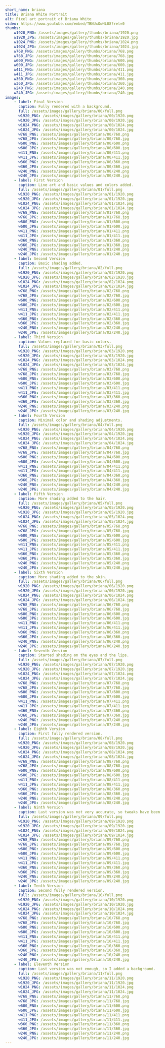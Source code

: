 ```yaml
---
short_name: briana
title: Briana White Portrait
alt: Pixel art portrait of Briana White
video: https://www.youtube.com/embed/TBNUxOwNL08?rel=0
thumbs:
    w1920_PNG: /assets/images/gallery/thumbs/briana/1920.png
    w1920_JPG: /assets/images/gallery/thumbs/briana/1920.jpg
    w1024_PNG: /assets/images/gallery/thumbs/briana/1024.png
    w1024_JPG: /assets/images/gallery/thumbs/briana/1024.jpg
    w768_PNG: /assets/images/gallery/thumbs/briana/768.png
    w768_JPG: /assets/images/gallery/thumbs/briana/768.jpg
    w600_PNG: /assets/images/gallery/thumbs/briana/600.png
    w600_JPG: /assets/images/gallery/thumbs/briana/600.jpg
    w411_PNG: /assets/images/gallery/thumbs/briana/411.png
    w411_JPG: /assets/images/gallery/thumbs/briana/411.jpg
    w360_PNG: /assets/images/gallery/thumbs/briana/360.png
    w360_JPG: /assets/images/gallery/thumbs/briana/360.jpg
    w240_PNG: /assets/images/gallery/thumbs/briana/240.png
    w240_JPG: /assets/images/gallery/thumbs/briana/240.jpg
images:
    - label: Final Version
      caption: Fully rendered with a background.
      full: /assets/images/gallery/briana/00/full.png
      w1920_PNG: /assets/images/gallery/briana/00/1920.png
      w1920_JPG: /assets/images/gallery/briana/00/1920.jpg
      w1024_PNG: /assets/images/gallery/briana/00/1024.png
      w1024_JPG: /assets/images/gallery/briana/00/1024.jpg
      w768_PNG: /assets/images/gallery/briana/00/768.png
      w768_JPG: /assets/images/gallery/briana/00/768.jpg
      w600_PNG: /assets/images/gallery/briana/00/600.png
      w600_JPG: /assets/images/gallery/briana/00/600.jpg
      w411_PNG: /assets/images/gallery/briana/00/411.png
      w411_JPG: /assets/images/gallery/briana/00/411.jpg
      w360_PNG: /assets/images/gallery/briana/00/360.png
      w360_JPG: /assets/images/gallery/briana/00/360.jpg
      w240_PNG: /assets/images/gallery/briana/00/240.png
      w240_JPG: /assets/images/gallery/briana/00/240.jpg
    - label: First Version
      caption: Line art and basic values and colors added.
      full: /assets/images/gallery/briana/01/full.png
      w1920_PNG: /assets/images/gallery/briana/01/1920.png
      w1920_JPG: /assets/images/gallery/briana/01/1920.jpg
      w1024_PNG: /assets/images/gallery/briana/01/1024.png
      w1024_JPG: /assets/images/gallery/briana/01/1024.jpg
      w768_PNG: /assets/images/gallery/briana/01/768.png
      w768_JPG: /assets/images/gallery/briana/01/768.jpg
      w600_PNG: /assets/images/gallery/briana/01/600.png
      w600_JPG: /assets/images/gallery/briana/01/600.jpg
      w411_PNG: /assets/images/gallery/briana/01/411.png
      w411_JPG: /assets/images/gallery/briana/01/411.jpg
      w360_PNG: /assets/images/gallery/briana/01/360.png
      w360_JPG: /assets/images/gallery/briana/01/360.jpg
      w240_PNG: /assets/images/gallery/briana/01/240.png
      w240_JPG: /assets/images/gallery/briana/01/240.jpg
    - label: Second Version
      caption: Basic shading added.
      full: /assets/images/gallery/briana/02/full.png
      w1920_PNG: /assets/images/gallery/briana/02/1920.png
      w1920_JPG: /assets/images/gallery/briana/02/1920.jpg
      w1024_PNG: /assets/images/gallery/briana/02/1024.png
      w1024_JPG: /assets/images/gallery/briana/02/1024.jpg
      w768_PNG: /assets/images/gallery/briana/02/768.png
      w768_JPG: /assets/images/gallery/briana/02/768.jpg
      w600_PNG: /assets/images/gallery/briana/02/600.png
      w600_JPG: /assets/images/gallery/briana/02/600.jpg
      w411_PNG: /assets/images/gallery/briana/02/411.png
      w411_JPG: /assets/images/gallery/briana/02/411.jpg
      w360_PNG: /assets/images/gallery/briana/02/360.png
      w360_JPG: /assets/images/gallery/briana/02/360.jpg
      w240_PNG: /assets/images/gallery/briana/02/240.png
      w240_JPG: /assets/images/gallery/briana/02/240.jpg
    - label: Third Version
      caption: Values replaced for basic colors.
      full: /assets/images/gallery/briana/03/full.png
      w1920_PNG: /assets/images/gallery/briana/03/1920.png
      w1920_JPG: /assets/images/gallery/briana/03/1920.jpg
      w1024_PNG: /assets/images/gallery/briana/03/1024.png
      w1024_JPG: /assets/images/gallery/briana/03/1024.jpg
      w768_PNG: /assets/images/gallery/briana/03/768.png
      w768_JPG: /assets/images/gallery/briana/03/768.jpg
      w600_PNG: /assets/images/gallery/briana/03/600.png
      w600_JPG: /assets/images/gallery/briana/03/600.jpg
      w411_PNG: /assets/images/gallery/briana/03/411.png
      w411_JPG: /assets/images/gallery/briana/03/411.jpg
      w360_PNG: /assets/images/gallery/briana/03/360.png
      w360_JPG: /assets/images/gallery/briana/03/360.jpg
      w240_PNG: /assets/images/gallery/briana/03/240.png
      w240_JPG: /assets/images/gallery/briana/03/240.jpg
    - label: Fourth Version
      caption: Minimal color and shading adjustments.
      full: /assets/images/gallery/briana/04/full.png
      w1920_PNG: /assets/images/gallery/briana/04/1920.png
      w1920_JPG: /assets/images/gallery/briana/04/1920.jpg
      w1024_PNG: /assets/images/gallery/briana/04/1024.png
      w1024_JPG: /assets/images/gallery/briana/04/1024.jpg
      w768_PNG: /assets/images/gallery/briana/04/768.png
      w768_JPG: /assets/images/gallery/briana/04/768.jpg
      w600_PNG: /assets/images/gallery/briana/04/600.png
      w600_JPG: /assets/images/gallery/briana/04/600.jpg
      w411_PNG: /assets/images/gallery/briana/04/411.png
      w411_JPG: /assets/images/gallery/briana/04/411.jpg
      w360_PNG: /assets/images/gallery/briana/04/360.png
      w360_JPG: /assets/images/gallery/briana/04/360.jpg
      w240_PNG: /assets/images/gallery/briana/04/240.png
      w240_JPG: /assets/images/gallery/briana/04/240.jpg
    - label: Fifth Version
      caption: More shading added to the hair.
      full: /assets/images/gallery/briana/05/full.png
      w1920_PNG: /assets/images/gallery/briana/05/1920.png
      w1920_JPG: /assets/images/gallery/briana/05/1920.jpg
      w1024_PNG: /assets/images/gallery/briana/05/1024.png
      w1024_JPG: /assets/images/gallery/briana/05/1024.jpg
      w768_PNG: /assets/images/gallery/briana/05/768.png
      w768_JPG: /assets/images/gallery/briana/05/768.jpg
      w600_PNG: /assets/images/gallery/briana/05/600.png
      w600_JPG: /assets/images/gallery/briana/05/600.jpg
      w411_PNG: /assets/images/gallery/briana/05/411.png
      w411_JPG: /assets/images/gallery/briana/05/411.jpg
      w360_PNG: /assets/images/gallery/briana/05/360.png
      w360_JPG: /assets/images/gallery/briana/05/360.jpg
      w240_PNG: /assets/images/gallery/briana/05/240.png
      w240_JPG: /assets/images/gallery/briana/05/240.jpg
    - label: Sixth Version
      caption: More shading added to the skin.
      full: /assets/images/gallery/briana/06/full.png
      w1920_PNG: /assets/images/gallery/briana/06/1920.png
      w1920_JPG: /assets/images/gallery/briana/06/1920.jpg
      w1024_PNG: /assets/images/gallery/briana/06/1024.png
      w1024_JPG: /assets/images/gallery/briana/06/1024.jpg
      w768_PNG: /assets/images/gallery/briana/06/768.png
      w768_JPG: /assets/images/gallery/briana/06/768.jpg
      w600_PNG: /assets/images/gallery/briana/06/600.png
      w600_JPG: /assets/images/gallery/briana/06/600.jpg
      w411_PNG: /assets/images/gallery/briana/06/411.png
      w411_JPG: /assets/images/gallery/briana/06/411.jpg
      w360_PNG: /assets/images/gallery/briana/06/360.png
      w360_JPG: /assets/images/gallery/briana/06/360.jpg
      w240_PNG: /assets/images/gallery/briana/06/240.png
      w240_JPG: /assets/images/gallery/briana/06/240.jpg
    - label: Seventh Version
      caption: Started shading on the eyes and the lips.
      full: /assets/images/gallery/briana/07/full.png
      w1920_PNG: /assets/images/gallery/briana/07/1920.png
      w1920_JPG: /assets/images/gallery/briana/07/1920.jpg
      w1024_PNG: /assets/images/gallery/briana/07/1024.png
      w1024_JPG: /assets/images/gallery/briana/07/1024.jpg
      w768_PNG: /assets/images/gallery/briana/07/768.png
      w768_JPG: /assets/images/gallery/briana/07/768.jpg
      w600_PNG: /assets/images/gallery/briana/07/600.png
      w600_JPG: /assets/images/gallery/briana/07/600.jpg
      w411_PNG: /assets/images/gallery/briana/07/411.png
      w411_JPG: /assets/images/gallery/briana/07/411.jpg
      w360_PNG: /assets/images/gallery/briana/07/360.png
      w360_JPG: /assets/images/gallery/briana/07/360.jpg
      w240_PNG: /assets/images/gallery/briana/07/240.png
      w240_JPG: /assets/images/gallery/briana/07/240.jpg
    - label: Eighth Version
      caption: First fully rendered version.
      full: /assets/images/gallery/briana/08/full.png
      w1920_PNG: /assets/images/gallery/briana/08/1920.png
      w1920_JPG: /assets/images/gallery/briana/08/1920.jpg
      w1024_PNG: /assets/images/gallery/briana/08/1024.png
      w1024_JPG: /assets/images/gallery/briana/08/1024.jpg
      w768_PNG: /assets/images/gallery/briana/08/768.png
      w768_JPG: /assets/images/gallery/briana/08/768.jpg
      w600_PNG: /assets/images/gallery/briana/08/600.png
      w600_JPG: /assets/images/gallery/briana/08/600.jpg
      w411_PNG: /assets/images/gallery/briana/08/411.png
      w411_JPG: /assets/images/gallery/briana/08/411.jpg
      w360_PNG: /assets/images/gallery/briana/08/360.png
      w360_JPG: /assets/images/gallery/briana/08/360.jpg
      w240_PNG: /assets/images/gallery/briana/08/240.png
      w240_JPG: /assets/images/gallery/briana/08/240.jpg
    - label: Ninth Version
      caption: Last version was not very accurate, so tweaks have been made.
      full: /assets/images/gallery/briana/09/full.png
      w1920_PNG: /assets/images/gallery/briana/09/1920.png
      w1920_JPG: /assets/images/gallery/briana/09/1920.jpg
      w1024_PNG: /assets/images/gallery/briana/09/1024.png
      w1024_JPG: /assets/images/gallery/briana/09/1024.jpg
      w768_PNG: /assets/images/gallery/briana/09/768.png
      w768_JPG: /assets/images/gallery/briana/09/768.jpg
      w600_PNG: /assets/images/gallery/briana/09/600.png
      w600_JPG: /assets/images/gallery/briana/09/600.jpg
      w411_PNG: /assets/images/gallery/briana/09/411.png
      w411_JPG: /assets/images/gallery/briana/09/411.jpg
      w360_PNG: /assets/images/gallery/briana/09/360.png
      w360_JPG: /assets/images/gallery/briana/09/360.jpg
      w240_PNG: /assets/images/gallery/briana/09/240.png
      w240_JPG: /assets/images/gallery/briana/09/240.jpg
    - label: Tenth Version
      caption: Second fully rendered version.
      full: /assets/images/gallery/briana/10/full.png
      w1920_PNG: /assets/images/gallery/briana/10/1920.png
      w1920_JPG: /assets/images/gallery/briana/10/1920.jpg
      w1024_PNG: /assets/images/gallery/briana/10/1024.png
      w1024_JPG: /assets/images/gallery/briana/10/1024.jpg
      w768_PNG: /assets/images/gallery/briana/10/768.png
      w768_JPG: /assets/images/gallery/briana/10/768.jpg
      w600_PNG: /assets/images/gallery/briana/10/600.png
      w600_JPG: /assets/images/gallery/briana/10/600.jpg
      w411_PNG: /assets/images/gallery/briana/10/411.png
      w411_JPG: /assets/images/gallery/briana/10/411.jpg
      w360_PNG: /assets/images/gallery/briana/10/360.png
      w360_JPG: /assets/images/gallery/briana/10/360.jpg
      w240_PNG: /assets/images/gallery/briana/10/240.png
      w240_JPG: /assets/images/gallery/briana/10/240.jpg
    - label: Eleventh Version
      caption: Last version was not enough, so I added a background.
      full: /assets/images/gallery/briana/11/full.png
      w1920_PNG: /assets/images/gallery/briana/11/1920.png
      w1920_JPG: /assets/images/gallery/briana/11/1920.jpg
      w1024_PNG: /assets/images/gallery/briana/11/1024.png
      w1024_JPG: /assets/images/gallery/briana/11/1024.jpg
      w768_PNG: /assets/images/gallery/briana/11/768.png
      w768_JPG: /assets/images/gallery/briana/11/768.jpg
      w600_PNG: /assets/images/gallery/briana/11/600.png
      w600_JPG: /assets/images/gallery/briana/11/600.jpg
      w411_PNG: /assets/images/gallery/briana/11/411.png
      w411_JPG: /assets/images/gallery/briana/11/411.jpg
      w360_PNG: /assets/images/gallery/briana/11/360.png
      w360_JPG: /assets/images/gallery/briana/11/360.jpg
      w240_PNG: /assets/images/gallery/briana/11/240.png
      w240_JPG: /assets/images/gallery/briana/11/240.jpg
---
```

